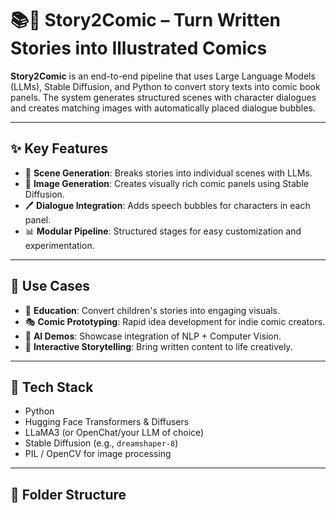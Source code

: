 # 📚🎨 Story2Comic – Turn Written Stories into Illustrated Comics

**Story2Comic** is an end-to-end pipeline that uses Large Language Models (LLMs), Stable Diffusion, and Python to convert story texts into comic book panels. The system generates structured scenes with character dialogues and creates matching images with automatically placed dialogue bubbles.

---

## ✨ Key Features

- 🔹 **Scene Generation**: Breaks stories into individual scenes with LLMs.
- 🎨 **Image Generation**: Creates visually rich comic panels using Stable Diffusion.
- 🖊️ **Dialogue Integration**: Adds speech bubbles for characters in each panel.
- 📊 **Modular Pipeline**: Structured stages for easy customization and experimentation.

---

## 📕 Use Cases

- 📗 **Education**: Convert children's stories into engaging visuals.
- 🎭 **Comic Prototyping**: Rapid idea development for indie comic creators.
- 🤖 **AI Demos**: Showcase integration of NLP + Computer Vision.
- 🚀 **Interactive Storytelling**: Bring written content to life creatively.

---

## 🔧 Tech Stack

- Python
- Hugging Face Transformers & Diffusers
- LLaMA3 (or OpenChat/your LLM of choice)
- Stable Diffusion (e.g., `dreamshaper-8`)
- PIL / OpenCV for image processing

---

## 📂 Folder Structure

